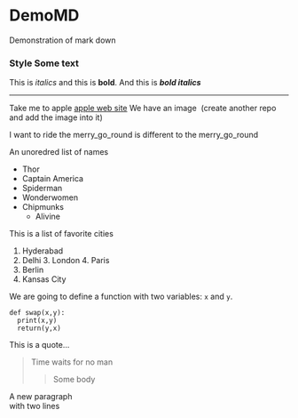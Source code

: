 # DemoMD
Demonstration of mark down
### Style Some text
This is *italics* and this is __bold__.
And this is ***bold italics***

---

Take me to apple [apple web site](https://www.apple.com)
We have an image ![]() (create another repo and add the image into it)

I want to ride the merry_go_round is different to the merry\_go\_round

An unoredred list of names
* Thor
* Captain America
* Spiderman
* Wonderwomen
* Chipmunks
  * Alivine
  
This is a list of favorite cities
1. Hyderabad
2. Delhi
   3. London
   4. Paris
5. Berlin
10. Kansas City  

We are going to define a function with two variables: `x` and `y`.
```
def swap(x,y):
  print(x,y)
  return(y,x)
```


This is a quote...
> Time waits for no man
>> Some body

A new paragraph<br>with two lines
